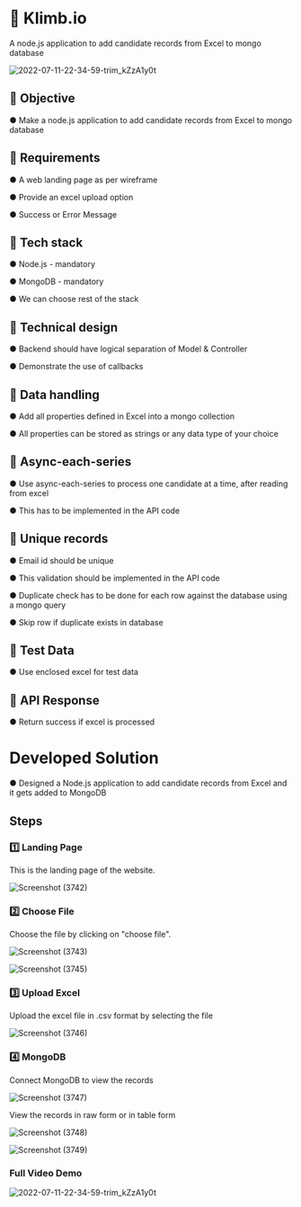 # :paperclip: Klimb.io

A node.js application to add candidate records from Excel to mongo database

![2022-07-11-22-34-59-trim_kZzA1y0t](https://user-images.githubusercontent.com/107871742/178325696-86656f14-c841-418f-af6d-9fe248c7b5d6.gif)

## :closed_book:  Objective

● Make a node.js application to add candidate records from Excel to mongo database

## :orange_book: Requirements

● A web landing page as per wireframe

● Provide an excel upload option

● Success or Error Message

## :ledger: Tech stack

● Node.js - mandatory

● MongoDB - mandatory

● We can choose rest of the stack

## :green_book: Technical design

● Backend should have logical separation of Model & Controller

● Demonstrate the use of callbacks

## :blue_book: Data handling

● Add all properties defined in Excel into a mongo collection

● All properties can be stored as strings or any data type of your choice

## :ledger: Async-each-series

● Use async-each-series to process one candidate at a time, after reading from excel

● This has to be implemented in the API code

## :notebook_with_decorative_cover: Unique records

● Email id should be unique

● This validation should be implemented in the API code

● Duplicate check has to be done for each row against the database using a mongo query

● Skip row if duplicate exists in database

## :notebook: Test Data

● Use enclosed excel for test data

## :closed_book: API Response

● Return success if excel is processed

# Developed Solution

● Designed a Node.js application to add candidate records from Excel and it gets added to MongoDB

## Steps

### :one: Landing Page

This is the landing page of the website.

![Screenshot (3742)](https://user-images.githubusercontent.com/107871742/178321664-ea74146c-a81d-4200-ac45-10871f92ecb9.png)

### :two: Choose File

Choose the file by clicking on "choose file".

![Screenshot (3743)](https://user-images.githubusercontent.com/107871742/178322066-ddc09ace-ebd7-4743-8718-1c53a2f6a0a8.png)

![Screenshot (3745)](https://user-images.githubusercontent.com/107871742/178322139-7a35a0c6-61f3-44c1-bdba-9f6cc3a6ac13.png)


### :three: Upload Excel

Upload the excel file in .csv format by selecting the file

![Screenshot (3746)](https://user-images.githubusercontent.com/107871742/178323606-d16a46ad-637b-4f37-bb24-cdda90e542ee.png)


### :four: MongoDB

Connect MongoDB to view the records

![Screenshot (3747)](https://user-images.githubusercontent.com/107871742/178323758-e61af69b-f4f0-4644-b1fa-ff2a36deebff.png)


View the records in raw form or in table form

![Screenshot (3748)](https://user-images.githubusercontent.com/107871742/178323819-0c50cfc8-b2a5-415f-83ec-35e11c300e93.png)

![Screenshot (3749)](https://user-images.githubusercontent.com/107871742/178323883-ad0d2ef1-938f-4392-ae5d-469223f8b3d0.png)


### Full Video Demo

![2022-07-11-22-34-59-trim_kZzA1y0t](https://user-images.githubusercontent.com/107871742/178325804-91222232-823f-4903-aa0e-6403e7ee899e.gif)


